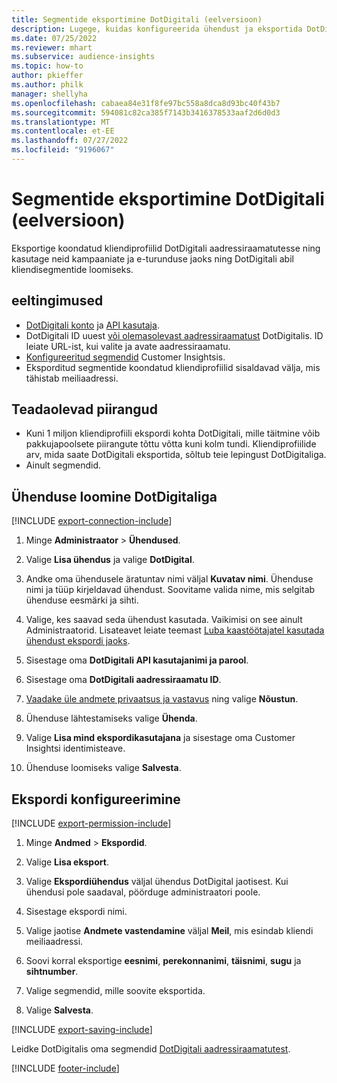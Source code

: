 ```yaml
---
title: Segmentide eksportimine DotDigitali (eelversioon)
description: Lugege, kuidas konfigureerida ühendust ja eksportida DotDigitali.
ms.date: 07/25/2022
ms.reviewer: mhart
ms.subservice: audience-insights
ms.topic: how-to
author: pkieffer
ms.author: philk
manager: shellyha
ms.openlocfilehash: cabaea84e31f8fe97bc558a8dca8d93bc40f43b7
ms.sourcegitcommit: 594081c82ca385f7143b3416378533aaf2d6d0d3
ms.translationtype: MT
ms.contentlocale: et-EE
ms.lasthandoff: 07/27/2022
ms.locfileid: "9196067"
---
```

# <a name="export-segments-to-dotdigital-preview"></a>Segmentide eksportimine DotDigitali (eelversioon)

Eksportige koondatud kliendiprofiilid DotDigitali aadressiraamatutesse ning kasutage neid kampaaniate ja e-turunduse jaoks ning DotDigitali abil kliendisegmentide loomiseks.

## <a name="prerequisites"></a>eeltingimused

- [DotDigitali konto](https://dotdigital.com/) ja [API kasutaja](https://support.dotdigital.com/hc/articles/115001718730-How-do-I-create-an-API-user).
- DotDigitali ID uuest [või olemasolevast aadressiraamatust](https://support.dotdigital.com/hc/articles/212211968-Creating-an-address-book) DotDigitalis. ID leiate URL-ist, kui valite ja avate aadressiraamatu.
- [Konfigureeritud segmendid](segments.md) Customer Insightsis.
- Eksporditud segmentide koondatud kliendiprofiilid sisaldavad välja, mis tähistab meiliaadressi.

## <a name="known-limitations"></a>Teadaolevad piirangud

- Kuni 1 miljon kliendiprofiili ekspordi kohta DotDigitali, mille täitmine võib pakkujapoolsete piirangute tõttu võtta kuni kolm tundi. Kliendiprofiilide arv, mida saate DotDigitali eksportida, sõltub teie lepingust DotDigitaliga.
- Ainult segmendid.

## <a name="set-up-connection-to-dotdigital"></a>Ühenduse loomine DotDigitaliga

[!INCLUDE [export-connection-include](includes/export-connection-admn.md)]

1. Minge **Administraator** > **Ühendused**.

1. Valige **Lisa ühendus** ja valige **DotDigital**.

1. Andke oma ühendusele äratuntav nimi väljal **Kuvatav nimi**. Ühenduse nimi ja tüüp kirjeldavad ühendust. Soovitame valida nime, mis selgitab ühenduse eesmärki ja sihti.

1. Valige, kes saavad seda ühendust kasutada. Vaikimisi on see ainult Administraatorid. Lisateavet leiate teemast [Luba kaastöötajatel kasutada ühendust ekspordi jaoks](connections.md#allow-contributors-to-use-a-connection-for-exports).

1. Sisestage oma **DotDigitali API kasutajanimi ja parool**.

1. Sisestage oma **DotDigitali aadressiraamatu ID**.

1. [Vaadake üle andmete privaatsus ja vastavus](connections.md#data-privacy-and-compliance) ning valige **Nõustun**.

1. Ühenduse lähtestamiseks valige **Ühenda**.

1. Valige **Lisa mind ekspordikasutajana** ja sisestage oma Customer Insightsi identimisteave.

1. Ühenduse loomiseks valige **Salvesta**.

## <a name="configure-an-export"></a>Ekspordi konfigureerimine

[!INCLUDE [export-permission-include](includes/export-permission.md)]

1. Minge **Andmed** > **Ekspordid**.

1. Valige **Lisa eksport**.

1. Valige **Ekspordiühendus** väljal ühendus DotDigital jaotisest. Kui ühendusi pole saadaval, pöörduge administraatori poole.

1. Sisestage ekspordi nimi.

1. Valige jaotise **Andmete vastendamine** väljal **Meil**, mis esindab kliendi meiliaadressi.

1. Soovi korral eksportige **eesnimi**, **perekonnanimi**, **täisnimi**, **sugu** ja **sihtnumber**.

1. Valige segmendid, mille soovite eksportida.

1. Valige **Salvesta**.

[!INCLUDE [export-saving-include](includes/export-saving.md)]

Leidke DotDigitalis oma segmendid [DotDigitali aadressiraamatutest](https://support.dotdigital.com/hc/articles/212211968-Creating-an-address-book).

[!INCLUDE [footer-include](includes/footer-banner.md)]
